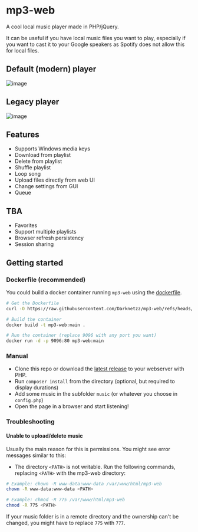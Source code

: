 # mp3-web
A cool local music player made in PHP/jQuery.

It can be useful if you have local music files you want to play, 
especially if you want to cast it to your Google speakers as Spotify does not allow this for local files.

## Default (modern) player
![image](https://github.com/user-attachments/assets/c09b9566-930b-4e0e-9d4e-759124f956b6)

## Legacy player
![image](https://github.com/user-attachments/assets/7a3589a4-34e5-4028-b525-9978008a71ba)


## Features
* Supports Windows media keys
* Download from playlist
* Delete from playlist
* Shuffle playlist
* Loop song
* Upload files directly from web UI
* Change settings from GUI
* Queue

## TBA
* Favorites
* Support multiple playlists
* Browser refresh persistency
* Session sharing

## Getting started

### Dockerfile (recommended)
You could build a docker container running `mp3-web` using the [dockerfile](https://raw.githubusercontent.com/Darknetzz/mp3-web/refs/heads/main/Dockerfile).
```bash
# Get the Dockerfile
curl -O https://raw.githubusercontent.com/Darknetzz/mp3-web/refs/heads/main/Dockerfile

# Build the container
docker build -t mp3-web:main .

# Run the container (replace 9096 with any port you want)
docker run -d -p 9096:80 mp3-web:main
```

### Manual
* Clone this repo or download the [latest release](https://github.com/Darknetzz/mp3-web/releases/latest) to your webserver with PHP.
* Run `composer install` from the directory (optional, but required to display durations)
* Add some music in the subfolder `music` (or whatever you choose in `config.php`)
* Open the page in a browser and start listening!

### Troubleshooting

#### Unable to upload/delete music
Usually the main reason for this is permissions. You might see error messages similar to this:
* The directory `<PATH>` is not writable.
Run the following commands, replacing `<PATH>` with the mp3-web directory:
```bash
# Example: chown -R www-data:www-data /var/www/html/mp3-web
chown -R www-data:www-data <PATH>

# Example: chmod -R 775 /var/www/html/mp3-web
chmod -R 775 <PATH>
```

If your music folder is in a remote directory and the ownership can't be changed, you might have to replace `775` with `777`.
